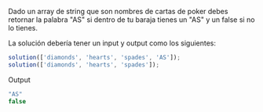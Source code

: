 Dado un array de string que son nombres de cartas de poker debes retornar la palabra "AS" si dentro de tu baraja tienes un "AS" y un false si no lo tienes.

La solución debería tener un input y output como los siguientes:

```js
solution(['diamonds', 'hearts', 'spades', 'AS']);
solution(['diamonds', 'hearts', 'spades']);
```

Output

```js
"AS"
false
```

